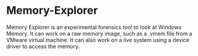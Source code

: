 # Memory-Explorer
Memory Explorer is an experimental forensics tool to look at Windows Memory.
It can work on a raw memory image, such as a .vmem file from a VMware virtual machine.
It can also work on a live system using a device driver to access the memory.
